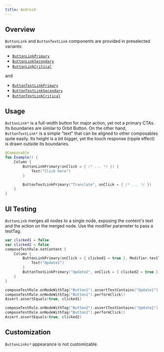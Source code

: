```yaml
---
title: Android
---
```


## Overview

`ButtonLink` and `ButtonTextLink` components are provided in preselected variants:

- [`ButtonLinkPrimary`](https://kiwicom.github.io/orbit-compose/ui/kiwi.orbit.compose.ui.controls/-button-link-primary.html)
- [`ButtonLinkSecondary`](https://kiwicom.github.io/orbit-compose/ui/kiwi.orbit.compose.ui.controls/-button-link-secondary.html)
- [`ButtonLinkCritical`](https://kiwicom.github.io/orbit-compose/ui/kiwi.orbit.compose.ui.controls/-button-link-critical.html)

and

- [`ButtonTextLinkPrimary`](https://kiwicom.github.io/orbit-compose/ui/kiwi.orbit.compose.ui.controls/-button-text-link-primary.html)
- [`ButtonTextLinkSecondary`](https://kiwicom.github.io/orbit-compose/ui/kiwi.orbit.compose.ui.controls/-button-text-link-secondary.html)
- [`ButtonTextLinkCritical`](https://kiwicom.github.io/orbit-compose/ui/kiwi.orbit.compose.ui.controls/-button-text-link-critical.html)

## Usage

`ButtonLink*` is a full-width button for major action, yet not a primary CTAs. Its boundaries are similar to Orbit Button. On the other hand, `ButtonTextLink*` is a simple "text" that can be aligned to other composables quite easily. Its height is a bit bigger, yet the touch response (ripple effect) is drawn outside its boundaries.

```kotlin
@Composable
fun Example() {
    Column {
        ButtonLinkPrimary(onClick = { /* ... */ }) {
            Text("Click here")
        }

        ButtonTextLinkPrimary("Translate", onClick = { /* ... */ })
    }
}
```

## UI Testing

`ButtonLink` merges all nodes to a single node, exposing the content's text and the action on the merged node. Use the modifier parameter to pass a testTag.

```kotlin
var clicked1 = false
var clicked2 = false
composeTestRule.setContent {
    Column {
        ButtonLinkPrimary(onClick = { clicked1 = true }, Modifier.testTag("Button1")) {
            Text("Update1")
        }
        ButtonTextLinkPrimary("Update2", onClick = { clicked2 = true }, Modifier.testTag("Button2"))
    }
}

composeTestRule.onNodeWithTag("Button1").assertTextContains("Update1")
composeTestRule.onNodeWithTag("Button1").performClick()
Assert.assertEquals(true, clicked1)

composeTestRule.onNodeWithTag("Button2").assertTextContains("Update2")
composeTestRule.onNodeWithTag("Button2").performClick()
Assert.assertEquals(true, clicked2)
```

## Customization

`ButtonLinks*` appearance is not customizable.

